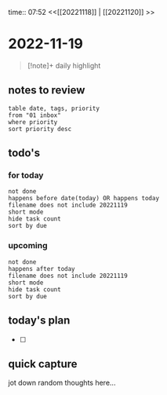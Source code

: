 time:: 07:52
<<[[20221118]] | [[20221120]] >>

# 2022-11-19

>[!note]+ daily highlight
>

## notes to review
```dataview
table date, tags, priority
from "01 inbox"
where priority
sort priority desc
```
## todo's
### for today
```tasks
not done
happens before date(today) OR happens today
filename does not include 20221119
short mode
hide task count
sort by due
```
### upcoming
```tasks
not done
happens after today
filename does not include 20221119
short mode
hide task count
sort by due
```
## today's plan
- [ ] 

## quick capture
jot down random thoughts here...